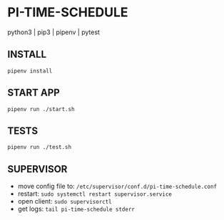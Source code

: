 # PI-TIME-SCHEDULE
python3 | pip3 | pipenv | pytest

## INSTALL
`pipenv install`

## START APP
`pipenv run ./start.sh`

## TESTS
`pipenv run ./test.sh`

## SUPERVISOR
- move config file to: `/etc/supervisor/conf.d/pi-time-schedule.conf`
- restart: `sudo systemctl restart supervisor.service`
- open client: `sudo supervisorctl`
- get logs: `tail pi-time-schedule stderr`